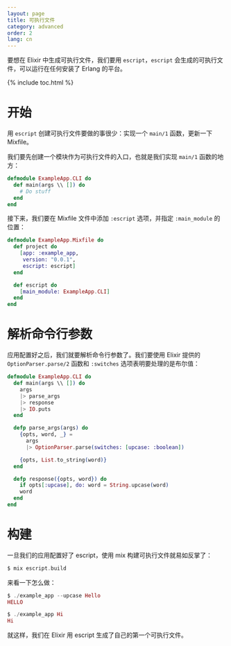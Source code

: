 ```yaml
---
layout: page
title: 可执行文件
category: advanced
order: 2
lang: cn
---
```


要想在 Elixir 中生成可执行文件，我们要用 `escript`，`escript` 会生成的可执行文件，可以运行在任何安装了 Erlang 的平台。

{% include toc.html %}

# 开始
用 `escript` 创建可执行文件要做的事很少：实现一个 `main/1` 函数，更新一下 Mixfile。

我们要先创建一个模块作为可执行文件的入口，也就是我们实现 `main/1` 函数的地方：

```elixir
defmodule ExampleApp.CLI do
  def main(args \\ []) do
    # Do stuff
  end
end
```

接下来，我们要在 Mixfile 文件中添加 `:escript` 选项，并指定 `:main_module` 的位置：

```elixir
defmodule ExampleApp.Mixfile do
  def project do
    [app: :example_app,
     version: "0.0.1",
     escript: escript]
  end

  def escript do
    [main_module: ExampleApp.CLI]
  end
end
```

# 解析命令行参数
应用配置好之后，我们就要解析命令行参数了。我们要使用 Elixir 提供的 `OptionParser.parse/2` 函数和 `:switches` 选项表明要处理的是布尔值：

```elixir
defmodule ExampleApp.CLI do
  def main(args \\ []) do
    args
    |> parse_args
    |> response
    |> IO.puts
  end

  defp parse_args(args) do
    {opts, word, _} =
      args
      |> OptionParser.parse(switches: [upcase: :boolean])

    {opts, List.to_string(word)}
  end

  defp response({opts, word}) do
    if opts[:upcase], do: word = String.upcase(word)
    word
  end
end
```

# 构建
一旦我们的应用配置好了 escript，使用 mix 构建可执行文件就易如反掌了：

```elixir
$ mix escript.build
```

来看一下怎么做：

```elixir
$ ./example_app --upcase Hello
HELLO

$ ./example_app Hi
Hi
```

就这样，我们在 Elixir 用 escript 生成了自己的第一个可执行文件。
